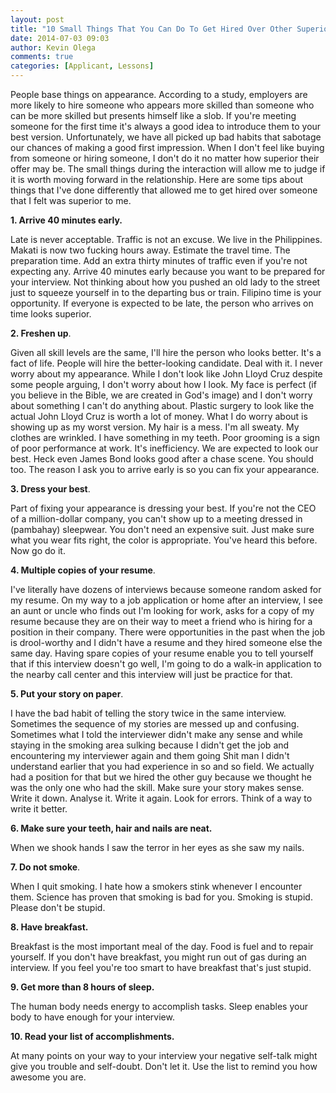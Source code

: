 ```yaml
---
layout: post
title: "10 Small Things That You Can Do To Get Hired Over Other Superior Job Applicants"
date: 2014-07-03 09:03
author: Kevin Olega
comments: true
categories: [Applicant, Lessons]
---
```

People base things on appearance. According to a study, employers are more likely to hire someone who appears more skilled than someone who can be more skilled but presents himself like a slob. If you're meeting someone for the first time it's always a good idea to introduce them to your best version. Unfortunately, we have all picked up bad habits that sabotage our chances of making a good first impression. When I don't feel like buying from someone or hiring someone, I don't do it no matter how superior their offer may be. The small things during the interaction will allow me to judge if it is worth moving forward in the relationship. Here are some tips about things that I've done differently that allowed me to get hired over someone that I felt was superior to me.


**1. Arrive 40 minutes early.** 

Late is never acceptable. Traffic is not an excuse. We live in the Philippines. Makati is now two fucking hours away. Estimate the travel time. The preparation time. Add an extra thirty minutes of traffic even if you're not expecting any. Arrive 40 minutes early because you want to be prepared for your interview. Not thinking about how you pushed an old lady to the street just to squeeze yourself in to the departing bus or train. Filipino time is your opportunity. If everyone is expected to be late, the person who arrives on time looks superior.

**2. Freshen up**. 

Given all skill levels are the same, I'll hire the person who looks better. It's a fact of life. People will hire the better-looking candidate. Deal with it. I never worry about my appearance. While I don't look like John Lloyd Cruz despite some people arguing, I don't worry about how I look. My face is perfect (if you believe in the Bible, we are created in God's image) and I don't worry about something I can't do anything about. Plastic surgery to look like the actual John Lloyd Cruz is worth a lot of money. What I do worry about is showing up as my worst version. My hair is a mess. I'm all sweaty. My clothes are wrinkled. I have something in my teeth. Poor grooming is a sign of poor performance at work. It's inefficiency. We are expected to look our best. Heck even James Bond looks good after a chase scene. You should too. The reason I ask you to arrive early is so you can fix your appearance.

**3. Dress your best**. 

Part of fixing your appearance is dressing your best. If you're not the CEO of a million-dollar company, you can't show up to a meeting dressed in (pambahay) sleepwear. You don't need an expensive suit. Just make sure what you wear fits right, the color is appropriate. You've heard this before. Now go do it.

**4. Multiple copies of your resume**. 

I've literally have dozens of interviews because someone random asked for my resume. On my way to a job application or home after an interview, I see an aunt or uncle who finds out I'm looking for work, asks for a copy of my resume because they are on their way to meet a friend who is hiring for a position in their company. There were opportunities in the past when the job is drool-worthy and I didn't have a resume and they hired someone else the same day. Having spare copies of your resume enable you to tell yourself that if this interview doesn't go well, I'm going to do a walk-in application to the nearby call center and this interview will just be practice for that.

**5. Put your story on paper**. 

I have the bad habit of telling the story twice in the same interview. Sometimes the sequence of my stories are messed up and confusing. Sometimes what I told the interviewer didn't make any sense and while staying in the smoking area sulking because I didn't get the job and encountering my interviewer again and them going Shit man I didn't understand earlier that you had experience in so and so field. We actually had a position for that but we hired the other guy because we thought he was the only one who had the skill. Make sure your story makes sense. Write it down. Analyse it. Write it again. Look for errors. Think of a way to write it better.

**6. Make sure your teeth, hair and nails are neat.** 

When we shook hands I saw the terror in her eyes as she saw my nails.
    
**7. Do not smoke**. 

When I quit smoking. I hate how a smokers stink whenever I encounter them. Science has proven that smoking is bad for you. Smoking is stupid. Please don't be stupid.

**8. Have breakfast.** 

Breakfast is the most important meal of the day. Food is fuel and to repair yourself. If you don't have breakfast, you might run out of gas during an interview. If you feel you're too smart to have breakfast that's just stupid.
    
**9. Get more than 8 hours of sleep.** 

The human body needs energy to accomplish tasks. Sleep enables your body to have enough for your interview.
    
**10. Read your list of accomplishments.** 

At many points on your way to your interview your negative self-talk might give you trouble and self-doubt. Don't let it. Use the list to remind you how awesome you are.

